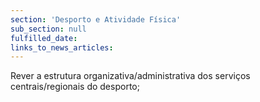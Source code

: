 ```yaml
---
section: 'Desporto e Atividade Física'
sub_section: null
fulfilled_date:
links_to_news_articles:
---
```


Rever a estrutura organizativa/administrativa dos serviços centrais/regionais do desporto;
